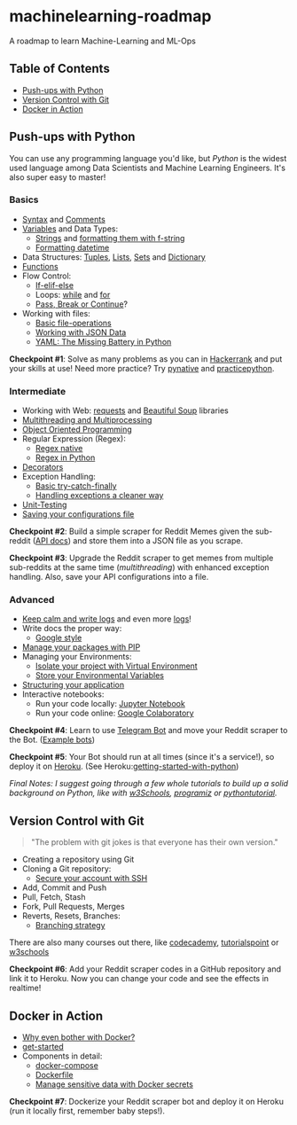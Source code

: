 # machinelearning-roadmap
A roadmap to learn Machine-Learning and ML-Ops

## Table of Contents
- [Push-ups with Python]()
- [Version Control with Git]()
- [Docker in Action]()

## Push-ups with Python
You can use any programming language you'd like, but _Python_ is the widest used language among Data Scientists and Machine Learning Engineers. It's also super easy to master!

### Basics
- [Syntax](https://www.w3schools.com/python/python_syntax.asp) and [Comments](https://www.w3schools.com/python/python_comments.asp)
- [Variables](https://realpython.com/python-variables/) and Data Types:
  - [Strings](https://www.w3schools.com/python/python_strings.asp) and [formatting them with f-string](https://towardsdatascience.com/a-simple-guide-to-string-formatting-in-python-using-f-strings-39e5c39589c3)
  - [Formatting datetime](https://stackabuse.com/how-to-format-dates-in-python/)
- Data Structures: [Tuples](https://www.w3schools.com/python/python_tuples.asp), [Lists](https://www.w3schools.com/python/python_lists.asp), [Sets](https://www.w3schools.com/python/python_sets.asp) and [Dictionary](https://www.programiz.com/python-programming/dictionary)
- [Functions](https://www.programiz.com/python-programming/function)
- Flow Control:
  - [If-elif-else](https://www.programiz.com/python-programming/if-elif-else)
  - Loops: [while](https://www.w3schools.com/python/python_while_loops.asp) and [for](https://www.w3schools.com/python/python_for_loops.asp)
  - [Pass, Break or Continue](https://betterprogramming.pub/how-to-use-pass-break-and-continue-in-python-6e0201fc032a)?
- Working with files:
  - [Basic file-operations](https://www.programiz.com/python-programming/file-operation)
  - [Working with JSON Data](https://realpython.com/python-json/)
  - [YAML: The Missing Battery in Python](https://realpython.com/python-yaml/)

**Checkpoint #1**: Solve as many problems as you can in [Hackerrank](https://www.hackerrank.com/domains/python) and put your skills at use! Need more practice? Try [pynative](https://pynative.com/python-exercises-with-solutions/) and [practicepython](https://www.practicepython.org/).

### Intermediate
- Working with Web: [requests](https://realpython.com/python-requests/) and [Beautiful Soup](https://www.dataquest.io/blog/web-scraping-python-using-beautiful-soup/) libraries
- [Multithreading and Multiprocessing](https://towardsdatascience.com/multithreading-multiprocessing-python-180d0975ab29)
- [Object Oriented Programming](https://www.pythontutorial.net/python-oop/)
- Regular Expression (Regex):
  - [Regex native](https://regexone.com/)
  - [Regex in Python](https://www.programiz.com/python-programming/regex)
- [Decorators](https://www.freecodecamp.org/news/python-decorators-explained-with-examples/)
- Exception Handling:
  - [Basic try-catch-finally](https://realpython.com/python-exceptions/)
  - [Handling exceptions a cleaner way](https://medium.com/swlh/handling-exceptions-in-python-a-cleaner-way-using-decorators-fae22aa0abec)
- [Unit-Testing](https://realpython.com/python-testing/)
- [Saving your configurations file](https://towardsdatascience.com/from-novice-to-expert-how-to-write-a-configuration-file-in-python-273e171a8eb3)

**Checkpoint #2**: Build a simple scraper for Reddit Memes given the sub-reddit ([API docs](https://www.reddit.com/dev/api/)) and store them into a JSON file as you scrape.

**Checkpoint #3**: Upgrade the Reddit scraper to get memes from multiple sub-reddits at the same time (_multithreading_) with enhanced exception handling. Also, save your API configurations into a file.

### Advanced
- [Keep calm and write logs](https://realpython.com/python-logging/) and even more [logs](https://machinelearningmastery.com/logging-in-python/)!
- Write docs the proper way:
  - [Google style](https://google.github.io/styleguide/pyguide.html)
- [Manage your packages with PIP](https://www.w3schools.com/python/python_pip.asp)
- Managing your Environments:
  - [Isolate your project with Virtual Environment](https://www.freecodecamp.org/news/how-to-setup-virtual-environments-in-python/)
  - [Store your Environmental Variables](https://pypi.org/project/python-dotenv/)
- [Structuring your application](https://realpython.com/python-application-layouts/)
- Interactive notebooks:
  - Run your code locally: [Jupyter Notebook](https://jupyter.org/install)
  - Run your code online: [Google Colaboratory](https://research.google.com/colaboratory/)

**Checkpoint #4**: Learn to use [Telegram Bot](https://github.com/python-telegram-bot/python-telegram-bot) and move your Reddit scraper to the Bot. ([Example bots](https://docs.python-telegram-bot.org/en/v20.0a1/examples.html))

**Checkpoint #5**: Your Bot should run at all times (since it's a service!), so deploy it on [Heroku](https://www.heroku.com/). (See Heroku:[getting-started-with-python](https://devcenter.heroku.com/articles/getting-started-with-python))

_Final Notes: I suggest going through a few whole tutorials to build up a solid background on Python, like with [w3Schools](https://www.w3schools.com/python/default.asp), [programiz](https://www.programiz.com/python-programming) or [pythontutorial](https://www.pythontutorial.net/)._

## Version Control with Git
> "The problem with git jokes is that everyone has their own version."
- Creating a repository using Git
- Cloning a Git repository:
  - [Secure your account with SSH](https://docs.github.com/en/authentication/connecting-to-github-with-ssh)
- Add, Commit and Push
- Pull, Fetch, Stash
- Fork, Pull Requests, Merges
- Reverts, Resets, Branches:
  - [Branching strategy](https://www.gitkraken.com/learn/git/best-practices/git-branch-strategy)

There are also many courses out there, like [codecademy](https://www.codecademy.com/learn/learn-git), [tutorialspoint](https://www.tutorialspoint.com/git/index.htm) or [w3schools](https://www.w3schools.com/git)

**Checkpoint #6**: Add your Reddit scraper codes in a GitHub repository and link it to Heroku. Now you can change your code and see the effects in realtime!

## Docker in Action
- [Why even bother with Docker?](https://medium.com/@kmdkhadeer/docker-get-started-9aa7ee662cea)
- [get-started](https://docs.docker.com/get-started/)
- Components in detail:
  - [docker-compose](https://docs.docker.com/compose/)
  - [Dockerfile](https://docs.docker.com/engine/reference/builder/)
  - [Manage sensitive data with Docker secrets](https://docs.docker.com/engine/swarm/secrets/)

**Checkpoint #7**: Dockerize your Reddit scraper bot and deploy it on Heroku (run it locally first, remember baby steps!).
